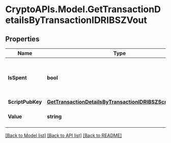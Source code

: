 # CryptoAPIs.Model.GetTransactionDetailsByTransactionIDRIBSZVout

## Properties

Name | Type | Description | Notes
------------ | ------------- | ------------- | -------------
**IsSpent** | **bool** | Defines whether the transaction output has been spent or not. | 
**ScriptPubKey** | [**GetTransactionDetailsByTransactionIDRIBSZScriptPubKey**](GetTransactionDetailsByTransactionIDRIBSZScriptPubKey.md) |  | 
**Value** | **string** | Represents the specific amount. | 

[[Back to Model list]](../README.md#documentation-for-models) [[Back to API list]](../README.md#documentation-for-api-endpoints) [[Back to README]](../README.md)

